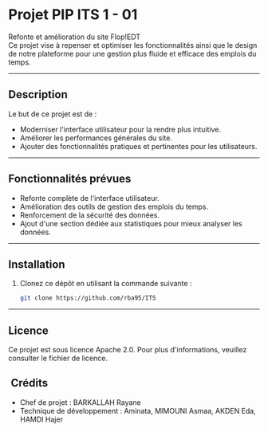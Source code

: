 # Projet PIP ITS 1 - 01

Refonte et amélioration du site Flop!EDT  
Ce projet vise à repenser et optimiser les fonctionnalités ainsi que le design de notre plateforme pour une gestion plus fluide et efficace des emplois du temps.

---

## Description
Le but de ce projet est de :
- Moderniser l'interface utilisateur pour la rendre plus intuitive.
- Améliorer les performances générales du site.
- Ajouter des fonctionnalités pratiques et pertinentes pour les utilisateurs.

---

## Fonctionnalités prévues
- Refonte complète de l'interface utilisateur.
- Amélioration des outils de gestion des emplois du temps.
- Renforcement de la sécurité des données.
- Ajout d'une section dédiée aux statistiques pour mieux analyser les données.

---

## Installation
1. Clonez ce dépôt en utilisant la commande suivante :
   ```bash
   git clone https://github.com/rba95/ITS
---

## Licence 

Ce projet est sous licence Apache 2.0. Pour plus d'informations, veuillez consulter le fichier de licence.

##  Crédits

- Chef de projet : BARKALLAH Rayane
- Technique de développement : Aminata, MIMOUNI Asmaa, AKDEN Eda, HAMDI Hajer

